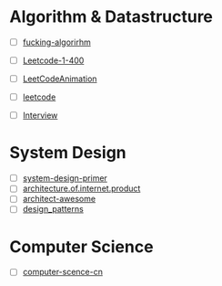 # Algorithm & Datastructure
- [ ] [fucking-algorirhm](https://github.com/labuladong/fucking-algorithm)
- [ ] [Leetcode-1-400](https://github.com/BrambleXu/Leetcode-1-400)
- [ ] [LeetCodeAnimation](https://github.com/MisterBooo/LeetCodeAnimation)
- [ ] [leetcode](https://github.com/yuzhoujr/leetcode)
- [ ] [Interview](https://github.com/apachecn/Interview)


# System Design
- [ ] [system-design-primer](https://github.com/donnemartin/system-design-primer)
- [ ] [architecture.of.internet.product](https://github.com/davideuler/architecture.of.internet-product)
- [ ] [architect-awesome](https://github.com/xingshaocheng/architect-awesome)
- [ ] [design_patterns](https://github.com/me115/design_patterns)

# Computer Science
- [ ] [computer-scence-cn](https://github.com/ossu/computer-science-cn#%E7%BC%96%E7%A8%8B)
